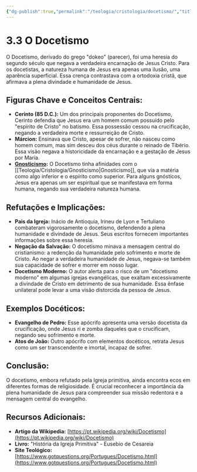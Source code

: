 ```yaml
---
{"dg-publish":true,"permalink":"/teologia/cristologia/docetismo/","title":"3.3 O Docetismo","metatags":{"description":"defendia que Jesus era um homem comum possuído pelo espírito de Cristo no batismo."},"tags":["Teologia","Cristologia","heresia"],"noteIcon":"1","updated":"2025-02-04T20:50:12.166-03:00"}
---
```


# 3.3 O Docetismo

O Docetismo, derivado do grego "dokeo" (parecer), foi uma heresia do segundo século que negava a verdadeira encarnação de Jesus Cristo. Para os docetistas, a natureza humana de Jesus era apenas uma ilusão, uma aparência superficial. Essa crença contrastava com a ortodoxia cristã, que afirmava a plena divindade e humanidade de Jesus.

## **Figuras Chave e Conceitos Centrais:**

- **Cerinto (85 D.C.):** Um dos principais proponentes do Docetismo, Cerinto defendia que Jesus era um homem comum possuído pelo "espírito de Cristo" no batismo. Essa possessão cessou na crucificação, negando a verdadeira morte e ressurreição de Cristo.
- **Márcion:** Ensinava que Cristo, apesar de sofrer, não nasceu como homem comum, mas sim desceu dos céus durante o reinado de Tibério. Essa visão negava a historicidade da encarnação e a gestação de Jesus por Maria.
- **[Gnosticismo](Gnosticismo.md):** O Docetismo tinha afinidades com o [[Teologia/Cristologia/Gnosticismo\|Gnosticismo]], que via a matéria como algo inferior e o espírito como superior. Para alguns gnósticos, Jesus era apenas um ser espiritual que se manifestava em forma humana, negando sua verdadeira natureza humana.

## **Refutações e Implicações:**

- **Pais da Igreja:** Inácio de Antioquia, Irineu de Lyon e Tertuliano combateram vigorosamente o docetismo, defendendo a plena humanidade e divindade de Jesus. Seus escritos fornecem importantes informações sobre essa heresia.
- **Negação da Salvação:** O docetismo minava a mensagem central do cristianismo: a redenção da humanidade pelo sofrimento e morte de Cristo. Ao negar a verdadeira humanidade de Jesus, negava-se também sua capacidade de sofrer e morrer em nosso lugar.
- **Docetismo Moderno:** O autor alerta para o risco de um "docetismo moderno" em algumas igrejas evangélicas, que exaltam excessivamente a divindade de Cristo em detrimento de sua humanidade. Essa ênfase unilateral pode levar a uma visão distorcida da pessoa de Jesus.

## **Exemplos Docéticos:**

- **Evangelho de Pedro:** Esse apócrifo apresenta uma versão docetista da crucificação, onde Jesus ri e zomba daqueles que o crucificam, negando seu sofrimento e morte.
- **Atos de João:** Outro apócrifo com elementos docéticos, retrata Jesus como um ser transcendente e imortal, incapaz de sofrer.

## **Conclusão:**

O docetismo, embora refutado pela Igreja primitiva, ainda encontra ecos em diferentes formas de religiosidade. É crucial reconhecer a importância da plena humanidade de Jesus para compreender sua missão redentora e a mensagem central do evangelho.

## **Recursos Adicionais:**

- **Artigo da Wikipedia:** [https://pt.wikipedia.org/wiki/Docetismo](https://pt.wikipedia.org/wiki/Docetismo)
- **Livro:** "História da Igreja Primitiva" - Eusebio de Cesareia
- **Site Teológico:** [https://www.gotquestions.org/Portugues/Docetismo.html](https://www.gotquestions.org/Portugues/Docetismo.html)
